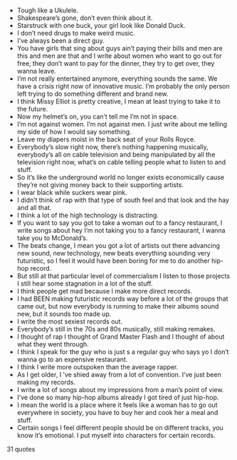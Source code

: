  - Tough like a Ukulele.
 - Shakespeare’s gone, don’t even think about it.
 - Starstruck with one buck, your girl look like Donald Duck.
 - I don’t need drugs to make weird music.
 - I’ve always been a direct guy.
 - You have girls that sing about guys ain’t paying their bills and men are this and men are that and I write about women who want to go out for free, they don’t want to pay for the dinner, they try to get over, they wanna leave.
 - I’m not really entertained anymore, everything sounds the same. We have a crisis right now of innovative music. I’m probably the only person left trying to do something different and brand new.
 - I think Missy Elliot is pretty creative, I mean at least trying to take it to the future.
 - Now my helmet’s on, you can’t tell me I’m not in space.
 - I’m not against women. I’m not against men. I just write about me telling my side of how I would say something.
 - Leave my diapers moist in the back seat of your Rolls Royce.
 - Everybody’s slow right now, there’s nothing happening musically, everybody’s all on cable television and being manipulated by all the television right now, what’s on cable telling people what to listen to and stuff.
 - So it’s like the underground world no longer exists economically cause they’re not giving money back to their supporting artists.
 - I wear black while suckers wear pink.
 - I didn’t think of rap with that type of south feel and that look and the hay and all that.
 - I think a lot of the high technology is distracting.
 - If you want to say you got to take a woman out to a fancy restaurant, I write songs about hey I’m not taking you to a fancy restaurant, I wanna take you to McDonald’s.
 - The beats change, I mean you got a lot of artists out there advancing new sound, new technology, new beats everything sounding very futuristic, so I feel it would have been boring for me to do another hip-hop record.
 - But still at that particular level of commercialism I listen to those projects I still hear some stagnation in a lot of the stuff.
 - I think people get mad because I make more direct records.
 - I had BEEN making futuristic records way before a lot of the groups that came out, but now everybody is running to make their albums sound new, but it sounds too made up.
 - I write the most sexiest records out.
 - Everybody’s still in the 70s and 80s musically, still making remakes.
 - I thought of rap I thought of Grand Master Flash and I thought of about what they went through.
 - I think I speak for the guy who is just s a regular guy who says yo I don’t wanna go to an expensive restaurant.
 - I think I write more outspoken than the average rapper.
 - As I get older, I ’ve shied away from a lot of convention. I’ve just been making my records.
 - I write a lot of songs about my impressions from a man’s point of view.
 - I’ve done so many hip-hop albums already I got tired of just hip-hop.
 - I mean the world is a place where it feels like a woman has to go out everywhere in society, you have to buy her and cook her a meal and stuff.
 - Certain songs I feel different people should be on different tracks, you know it’s emotional. I put myself into characters for certain records.

31 quotes